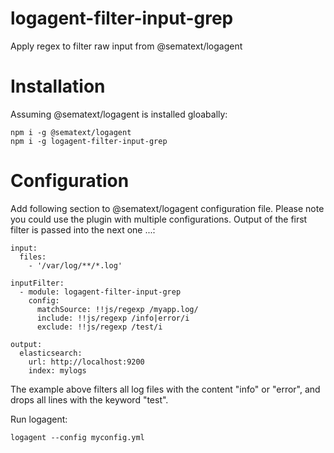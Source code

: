 # logagent-filter-input-grep
Apply regex to filter raw input from @sematext/logagent

# Installation 

Assuming @sematext/logagent is installed gloabally: 

```
npm i -g @sematext/logagent
npm i -g logagent-filter-input-grep
```

# Configuration 

Add following section to @sematext/logagent configuration file. Please note you could use the plugin with multiple configurations. Output of the first filter is passed into the next one ...: 

```
input: 
  files:
    - '/var/log/**/*.log'

inputFilter:
  - module: logagent-filter-input-grep
    config:
      matchSource: !!js/regexp /myapp.log/
      include: !!js/regexp /info|error/i
      exclude: !!js/regexp /test/i

output:
  elasticsearch:
    url: http://localhost:9200
    index: mylogs

```

The example above filters all log files with the content "info" or "error", and drops all lines with the keyword "test". 

Run logagent: 
```
logagent --config myconfig.yml 
```
